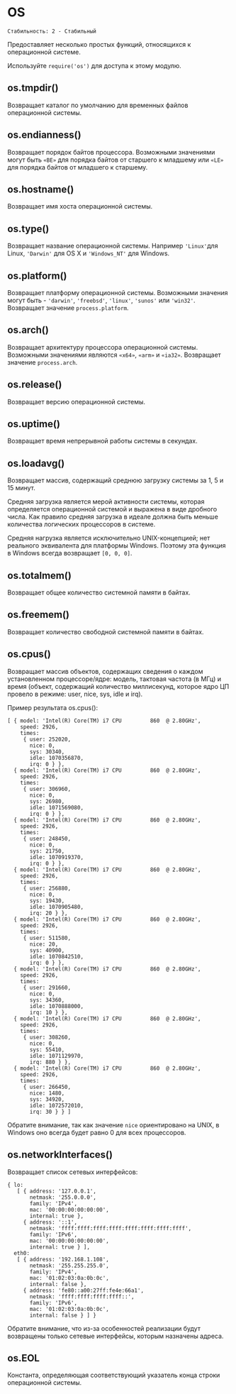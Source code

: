 # OS

    Стабильность: 2 - Стабильный
    

Предоставляет несколько простых функций, относящихся к операционной системе.

Используйте `require('os')` для доступа к этому модулю.

## os.tmpdir()

Возвращает каталог по умолчанию для временных файлов операционной системы.

## os.endianness()

Возвращает порядок байтов процессора. Возможными значениями могут быть `«BE»` для порядка байтов от старшего к младшему или `«LE»` для порядка байтов от младшего к старшему.

## os.hostname()

Возвращает имя хоста операционной системы.

## os.type()

Возвращает название операционной системы. Например `'Linux'`для Linux, `'Darwin'` для OS X и `'Windows_NT'` для Windows.

## os.platform()

Возвращает платформу операционной системы. Возможными значения могут быть - `'darwin'`, `'freebsd'`, `'linux'`, `'sunos'` или `'win32'`. Возвращает значение `process.platform`.

## os.arch()

Возвращает архитектуру процессора операционной системы. Возможными значениями являются `«x64»`, `«arm»` и `«ia32»`. Возвращает значение `process.arch`.

## os.release()

Возвращает версию операционной системы.

## os.uptime()

Возвращает время непрерывной работы системы в секундах.

## os.loadavg()

Возвращает массив, содержащий среднюю загрузку системы за 1, 5 и 15 минут.

Средняя загрузка является мерой активности системы, которая определяется операционной системой и выражена в виде дробного числа. Как правило средняя загрузка в идеале должна быть меньше количества логических процессоров в системе.

Средняя нагрузка является исключительно UNIX-концепцией; нет реального эквивалента для платформы Windows. Поэтому эта функция в Windows всегда возвращает `[0, 0, 0]`.

## os.totalmem()

Возвращает общее количество системной памяти в байтах.

## os.freemem()

Возвращает количество свободной системной памяти в байтах.

## os.cpus()

Возвращает массив объектов, содержащих сведения о каждом установленном процессоре/ядре: модель, тактовая частота (в МГц) и время (объект, содержащий количество миллисекунд, которое ядро ЦП провело в режиме: user, nice, sys, idle и irq).

Пример результата os.cpus():

    [ { model: 'Intel(R) Core(TM) i7 CPU         860  @ 2.80GHz',
        speed: 2926,
        times:
         { user: 252020,
           nice: 0,
           sys: 30340,
           idle: 1070356870,
           irq: 0 } },
      { model: 'Intel(R) Core(TM) i7 CPU         860  @ 2.80GHz',
        speed: 2926,
        times:
         { user: 306960,
           nice: 0,
           sys: 26980,
           idle: 1071569080,
           irq: 0 } },
      { model: 'Intel(R) Core(TM) i7 CPU         860  @ 2.80GHz',
        speed: 2926,
        times:
         { user: 248450,
           nice: 0,
           sys: 21750,
           idle: 1070919370,
           irq: 0 } },
      { model: 'Intel(R) Core(TM) i7 CPU         860  @ 2.80GHz',
        speed: 2926,
        times:
         { user: 256880,
           nice: 0,
           sys: 19430,
           idle: 1070905480,
           irq: 20 } },
      { model: 'Intel(R) Core(TM) i7 CPU         860  @ 2.80GHz',
        speed: 2926,
        times:
         { user: 511580,
           nice: 20,
           sys: 40900,
           idle: 1070842510,
           irq: 0 } },
      { model: 'Intel(R) Core(TM) i7 CPU         860  @ 2.80GHz',
        speed: 2926,
        times:
         { user: 291660,
           nice: 0,
           sys: 34360,
           idle: 1070888000,
           irq: 10 } },
      { model: 'Intel(R) Core(TM) i7 CPU         860  @ 2.80GHz',
        speed: 2926,
        times:
         { user: 308260,
           nice: 0,
           sys: 55410,
           idle: 1071129970,
           irq: 880 } },
      { model: 'Intel(R) Core(TM) i7 CPU         860  @ 2.80GHz',
        speed: 2926,
        times:
         { user: 266450,
           nice: 1480,
           sys: 34920,
           idle: 1072572010,
           irq: 30 } } ]
    
Обратите внимание, так как значение `nice` ориентировано на UNIX, в Windows оно всегда будет равно 0 для всех процессоров.
    

## os.networkInterfaces()

Возвращает список сетевых интерфейсов:

    { lo:
       [ { address: '127.0.0.1',
           netmask: '255.0.0.0',
           family: 'IPv4',
           mac: '00:00:00:00:00:00',
           internal: true },
         { address: '::1',
           netmask: 'ffff:ffff:ffff:ffff:ffff:ffff:ffff:ffff',
           family: 'IPv6',
           mac: '00:00:00:00:00:00',
           internal: true } ],
      eth0:
       [ { address: '192.168.1.108',
           netmask: '255.255.255.0',
           family: 'IPv4',
           mac: '01:02:03:0a:0b:0c',
           internal: false },
         { address: 'fe80::a00:27ff:fe4e:66a1',
           netmask: 'ffff:ffff:ffff:ffff::',
           family: 'IPv6',
           mac: '01:02:03:0a:0b:0c',
           internal: false } ] }

Обратите внимание, что из-за особенностей реализации будут возвращены только сетевые интерфейсы, которым назначены адреса.

## os.EOL

Константа, определяющая соответствующий указатель конца строки операционной системы.